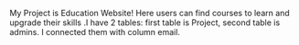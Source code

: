 My Project is Education Website! Here users can find courses to learn and upgrade their skills .I have 2 tables: first table is Project, second table is admins. I connected them with  column email. 